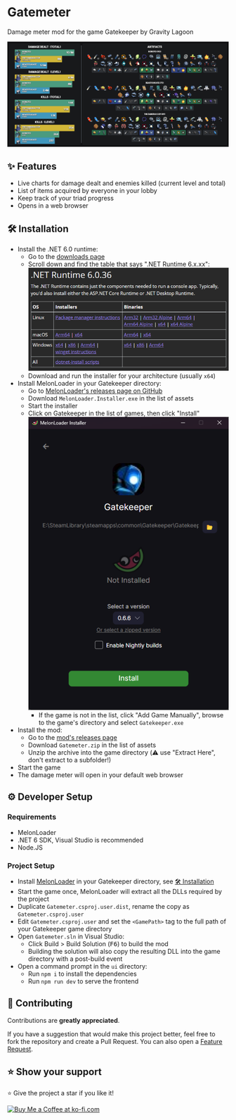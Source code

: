 # Gatemeter

Damage meter mod for the game Gatekeeper by Gravity Lagoon

![Gatemeter](readme/gatemeter.png)

## ✨ Features

-   Live charts for damage dealt and enemies killed (current level and total)
-   List of items acquired by everyone in your lobby
-   Keep track of your triad progress
-   Opens in a web browser

## 🛠️ Installation

-   Install the .NET 6.0 runtime:
    -   Go to the [downloads page](https://dotnet.microsoft.com/en-us/download/dotnet/6.0)
    -   Scroll down and find the table that says ".NET Runtime 6.x.xx":
        ![.NET Runtime downloads page](readme/dotnetruntime.png)
    -   Download and run the installer for your architecture (usually `x64`)
-   Install MelonLoader in your Gatekeeper directory:
    -   Go to [MelonLoader's releases page on GitHub](https://github.com/LavaGang/MelonLoader/releases/latest)
    -   Download `MelonLoader.Installer.exe` in the list of assets
    -   Start the installer
    -   Click on Gatekeeper in the list of games, then click "Install"  
        ![Melon Loader Installer](readme/melonloaderinstaller.png)
        -   If the game is not in the list, click "Add Game Manually", browse to the game's directory and select `Gatekeeper.exe`
-   Install the mod:
    -   Go to the [mod's releases page](https://github.com/r-o-b-o-t-o/gatemeter/releases/latest)
    -   Download `Gatemeter.zip` in the list of assets
    -   Unzip the archive into the game directory (⚠️ use "Extract Here", don't extract to a subfolder!)
-   Start the game
-   The damage meter will open in your default web browser

## ⚙️ Developer Setup

### Requirements

-   MelonLoader
-   .NET 6 SDK, Visual Studio is recommended
-   Node.JS

### Project Setup

-   Install [MelonLoader](https://melonloader.org/) in your Gatekeeper directory, see [🛠️ Installation](#%EF%B8%8F-installation)
-   Start the game once, MelonLoader will extract all the DLLs required by the project
-   Duplicate `Gatemeter.csproj.user.dist`, rename the copy as `Gatemeter.csproj.user`
-   Edit `Gatemeter.csproj.user` and set the `<GamePath>` tag to the full path of your Gatekeeper game directory
-   Open `Gatemeter.sln` in Visual Studio:
    -   Click Build > Build Solution (<kbd>F6</kbd>) to build the mod
    -   Building the solution will also copy the resulting DLL into the game directory with a post-build event
-   Open a command prompt in the `ui` directory:
    -   Run `npm i` to install the dependencies
    -   Run `npm run dev` to serve the frontend

## 🤝 Contributing

Contributions are **greatly appreciated**.

If you have a suggestion that would make this project better, feel free to fork the repository and create a Pull Request. You can also open a [Feature Request](https://github.com/r-o-b-o-t-o/gatemeter/issues/new?assignees=&labels=enhancement&template=feature_request.yml).

## ⭐️ Show your support

⭐️ Give the project a star if you like it!

<a href="https://ko-fi.com/roboto" target="_blank"><img height="35" style="border:0px; height:46px;" src="https://cdn.ko-fi.com/cdn/kofi5.png?v=3" border="0" alt="Buy Me a Coffee at ko-fi.com" />
